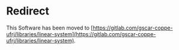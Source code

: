 # Redirect
This Software has been moved to [https://gitlab.com/gscar-coppe-ufrj/libraries/linear-system](https://gitlab.com/gscar-coppe-ufrj/libraries/linear-system).
